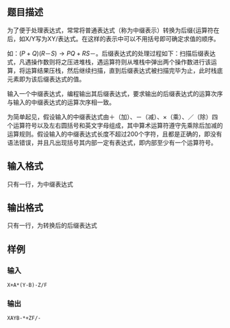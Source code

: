 ## 题目描述
为了便于处理表达式，常常将普通表达式（称为中缀表示）转换为后缀{运算符在后，如X/Y写为XY/表达式。在这样的表示中可以不用括号即可确定求值的顺序。

如：$(P+Q)(R－S) → PQ+RS－$。后缀表达式的处理过程如下：扫描后缀表达式，凡遇操作数则将之压进堆栈，遇运算符则从堆栈中弹出两个操作数进行该运算，将运算结果压栈，然后继续扫描，直到后缀表达式被扫描完毕为止，此时栈底元素即为该后缀表达式的值。

输入一个中缀表达式，编程输出其后缀表达式，要求输出的后缀表达式的运算次序与输入的中缀表达式的运算次序相一致。

为简单起见，假设输入的中缀表达式由＋（加）、－（减）、×（乘）、／（除）四个运算符号以及左右圆括号和英文字母组成，其中算术运算符遵守先乘除后加减的运算规则。假设输入的中缀表达式长度不超过200个字符，且都是正确的，即没有语法错误，并且凡出现括号其内部一定有表达式，即内部至少有一个运算符号。

## 输入格式
只有一行，为中缀表达式

## 输出格式
只有一行，为转换后的后缀表达式

## 样例
### 输入
```
X+A*(Y-B)-Z/F
```

### 输出
```
XAYB-*+ZF/-
```
